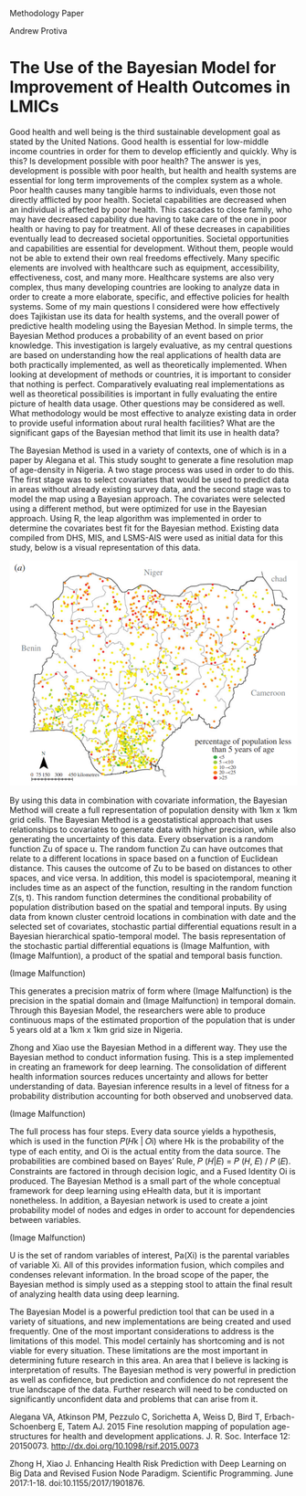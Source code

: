 Methodology Paper

Andrew Protiva

# The Use of the Bayesian Model for Improvement of Health Outcomes in LMICs

Good health and well being is the third sustainable development goal as stated by the United Nations. Good health is essential for low-middle income countries in order for them to develop efficiently and quickly. Why is this? Is development possible with poor health? The answer is yes, development is possible with poor health, but health and health systems are essential for long term improvements of the complex system as a whole. Poor health causes many tangible harms to individuals, even those not directly afflicted by poor health. Societal capabilities are decreased when an individual is affected by poor health. This cascades to close family, who may have decreased capability due having to take care of the one in poor health or having to pay for treatment. All of these decreases in capabilities eventually lead to decreased societal opportunities. Societal opportunities and capabilities are essential for development. Without them, people would not be able to extend their own real freedoms effectively. Many specific elements are involved with healthcare such as equipment, accessibility, effectiveness, cost, and many more. Healthcare systems are also very complex, thus many developing countries are looking to analyze data in order to create a more elaborate, specific, and effective policies for health systems. Some of my main questions I considered were how effectively does Tajikistan use its data for health systems, and the overall power of predictive health modeling using the Bayesian Method. In simple terms, the Bayesian Method produces a probability of an event based on prior knowledge. This investigation is largely evaluative, as my central questions are based on understanding how the real applications of health data are both practically implemented, as well as theoretically implemented. When looking at development of methods or countries, it is important to consider that nothing is perfect. Comparatively evaluating real implementations as well as theoretical possibilities is important in fully evaluating the entire picture of health data usage. Other questions may be considered as well. What methodology would be most effective to analyze existing data in order to provide useful information about rural health facilities? What are the significant gaps of the Bayesian method that limit its use in health data?

The Bayesian Method is used in a variety of contexts, one of which is in a paper by Alegana et al. This study sought to generate a fine resolution map of age-density in Nigeria. A two stage process was used in order to do this. The first stage was to select covariates that would be used to predict data in areas without already existing survey data, and the second stage was to model the map using a Bayesian approach. The covariates were selected using a different method, but were optimized for use in the Bayesian approach. Using R, the leap algorithm was implemented in order to determine the covariates best fit for the Bayesian method. Existing data compiled from DHS, MIS, and LSMS-AIS were used as initial data for this study, below is a visual representation of this data. 
 
 ![Alegana_et_al_data](AgeStudyPictureofData.png)
 
By using this data in combination with covariate information, the Bayesian Method will create a full representation of population density with 1km x 1km grid cells. The Bayesian Method is a geostatistical approach that uses relationships to covariates to generate data with higher precision, while also generating the uncertainty of this data. Every observation is a random function Zu of space u. The random function Zu can have outcomes that relate to a different locations in space based on a function of Euclidean distance. This causes the outcome of Zu to be based on distances to other spaces, and vice versa. In addition, this model is spaciotemporal, meaning it includes time as an aspect of the function, resulting in the random function Z(s, t). This random function determines the conditional probability of population distribution based on the spatial and temporal inputs. By using data from known cluster centroid locations in combination with date and the selected set of covariates, stochastic partial differential equations result in a Bayesian hierarchical spatio-temporal model. The basis representation of the stochastic partial differential equations is (Image Malfuntion, with  (Image Malfuntion), a product of the spatial and temporal basis function. 

(Image Malfunction)

This generates a precision matrix of form  where (Image Malfunction) is the precision in the spatial domain and (Image Malfunction) in temporal domain. Through this Bayesian Model, the researchers were able to produce continuous maps of the estimated proportion of the population that is under 5 years old at a 1km x 1km grid size in Nigeria. 

Zhong and Xiao use the Bayesian Method in a different way. They use the Bayesian method to conduct information fusing. This is a step implemented in creating an framework for deep learning. The consolidation of different health information sources reduces uncertainty and allows for better understanding of data. Bayesian inference results in a level of fitness for a probability distribution accounting for both observed and unobserved data. 

(Image Malfunction)

The full process has four steps. Every data source yields a hypothesis, which is used in the function 𝑃(𝐻k | 𝑂i) where Hk is the probability of the type of each entity, and Oi is the actual entity from the data source. The probabilities are combined based on Bayes’ Rule, 𝑃 (𝐻|𝐸) = 𝑃 (𝐻, 𝐸) / 𝑃 (𝐸). Constraints are factored in through decision logic, and a Fused Identity Oi is produced. The Bayesian Method is a small part of the whole conceptual framework for deep learning using eHealth data, but it is important nonetheless. In addition, a Bayesian network is used to create a joint probability model of nodes and edges in order to account for dependencies between variables.
  
 (Image Malfunction)
  
U is the set of random variables of interest, Pa(Xi) is the parental variables of variable Xi. All of this provides information fusion, which compiles and condenses relevant information. In the broad scope of the paper, the Bayesian method is simply used as a stepping stool to attain the final result of analyzing health data using deep learning. 

The Bayesian Model is a powerful prediction tool that can be used in a variety of situations, and new implementations are being created and used frequently. One of the most important considerations to address is the limitations of this model. This model certainly has shortcoming and is not viable for every situation. These limitations are the most important in determining future research in this area. An area that I believe is lacking is interpretation of results. The Bayesian method is very powerful in prediction as well as confidence, but prediction and confidence do not represent the true landscape of the data. Further research will need to be conducted on significantly unconfident data and problems that can arise from it. 

Alegana VA, Atkinson PM, Pezzulo C, Sorichetta A, Weiss D, Bird T, Erbach-Schoenberg E, Tatem AJ. 2015 Fine resolution mapping of population age-structures for health and development applications. J. R. Soc. Interface 12: 20150073. http://dx.doi.org/10.1098/rsif.2015.0073

Zhong H, Xiao J. Enhancing Health Risk Prediction with Deep Learning on Big Data and Revised Fusion Node Paradigm. Scientific Programming. June 2017:1-18. doi:10.1155/2017/1901876.


